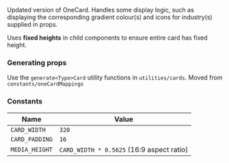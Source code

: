 Updated version of OneCard. Handles some display logic, such as displaying the
corresponding gradient colour(s) and icons for industry(s) supplied in props.

Uses **fixed heights** in child components to ensure entire card has fixed
height.

### Generating props

Use the `generate<Type>Card` utility functions in `utilities/cards`. Moved from
`constants/oneCardMappings`

### Constants

| Name           | Value                                     |
| -------------- | ----------------------------------------- |
| `CARD_WIDTH`   | `320`                                     |
| `CARD_PADDING` | `16`                                      |
| `MEDIA_HEIGHT` | `CARD_WIDTH * 0.5625` (16:9 aspect ratio) |
